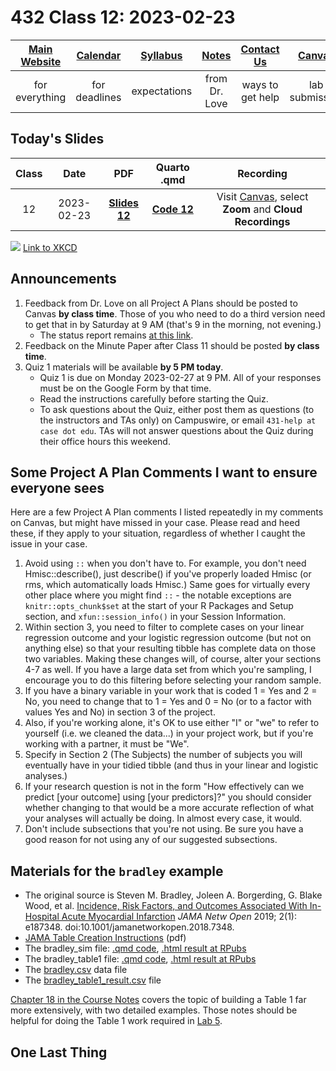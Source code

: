 # 432 Class 12: 2023-02-23

[Main Website](https://thomaselove.github.io/432-2023/) | [Calendar](https://thomaselove.github.io/432-2023/calendar.html) | [Syllabus](https://thomaselove.github.io/432-syllabus-2023/) | [Notes](https://thomaselove.github.io/432-notes/) | [Contact Us](https://thomaselove.github.io/432-2023/contact.html) | [Canvas](https://canvas.case.edu) | [Data and Code](https://github.com/THOMASELOVE/432-data) | [Sources](https://github.com/THOMASELOVE/432-classes-2023/tree/main/sources)
:-----------: | :--------------: | :----------: | :---------: | :-------------: | :-----------: | :------------: |:------:
for everything | for deadlines | expectations | from Dr. Love | ways to get help | lab submission | for downloads | to read

## Today's Slides

Class | Date | PDF | Quarto .qmd | Recording
:---: | :--------: | :------: | :------: | :-------------:
12 | 2023-02-23 | **[Slides 12](https://github.com/THOMASELOVE/432-slides-2023/blob/main/slides12.pdf)** | **[Code 12](https://github.com/THOMASELOVE/432-slides-2023/blob/main/slides12.qmd)** | Visit [Canvas](https://canvas.case.edu/), select **Zoom** and **Cloud Recordings**

![](https://imgs.xkcd.com/comics/data_quality.png) [Link to XKCD](https://xkcd.com/2739)

## Announcements

1. Feedback from Dr. Love on all Project A Plans should be posted to Canvas **by class time**. Those of you who need to do a third version need to get that in by Saturday at 9 AM (that's 9 in the morning, not evening.)
    - The status report remains [at this link](https://github.com/THOMASELOVE/432-classes-2023/blob/main/projectA/plans.md).
2. Feedback on the Minute Paper after Class 11 should be posted **by class time**.
3. Quiz 1 materials will be available **by 5 PM today**. 
    - Quiz 1 is due on Monday 2023-02-27 at 9 PM. All of your responses must be on the Google Form by that time.
    - Read the instructions carefully before starting the Quiz.
    - To ask questions about the Quiz, either post them as questions (to the instructors and TAs only) on Campuswire, or email `431-help at case dot edu`. TAs will not answer questions about the Quiz during their office hours this weekend.

## Some Project A Plan Comments I want to ensure everyone sees

Here are a few Project A Plan comments I listed repeatedly in my comments on Canvas, but might have missed in your case. Please read and heed these, if they apply to your situation, regardless of whether I caught the issue in your case.

1. Avoid using `::` when you don't have to. For example, you don't need Hmisc::describe(), just describe() if you've properly loaded Hmisc (or rms, which automatically loads Hmisc.) Same goes for virtually every other place where you might find `::` - the notable exceptions are `knitr::opts_chunk$set` at the start of your R Packages and Setup section, and `xfun::session_info()` in your Session Information.
2. Within section 3, you need to filter to complete cases on your linear regression outcome and your logistic regression outcome (but not on anything else) so that your resulting tibble has complete data on those two variables. Making these changes will, of course, alter your sections 4-7 as well. If you have a large data set from which you're sampling, I encourage you to do this filtering before selecting your random sample. 
3. If you have a binary variable in your work that is coded 1 = Yes and 2 = No, you need to change that to 1 = Yes and 0 = No (or to a factor with values Yes and No) in section 3 of the project.
4. Also, if you're working alone, it's OK to use either "I" or "we" to refer to yourself (i.e. we cleaned the data...) in your project work, but if you're working with a partner, it must be "We".
5. Specify in Section 2 (The Subjects) the number of subjects you will eventually have in your tidied tibble (and thus in your linear and logistic analyses.)
6. If your research question is not in the form "How effectively can we predict [your outcome] using [your predictors]?" you should consider whether changing to that would be a more accurate reflection of what your analyses will actually be doing. In almost every case, it would.
7. Don't include subsections that you're not using. Be sure you have a good reason for not using any of our suggested subsections.

## Materials for the `bradley` example

- The original source is Steven M. Bradley, Joleen A. Borgerding, G. Blake Wood, et al. [Incidence, Risk Factors, and Outcomes Associated With In-Hospital Acute Myocardial Infarction](https://jamanetwork.com/journals/jamanetworkopen/fullarticle/2720923) *JAMA Netw Open* 2019; 2(1): e187348. doi:10.1001/jamanetworkopen.2018.7348.
- [JAMA Table Creation Instructions](https://jama.jamanetwork.com/data/ifora-forms/jama/tablecreationinst.pdf) (pdf)
- The bradley_sim file: [.qmd code](https://github.com/THOMASELOVE/432-slides-2023/blob/main/c12/bradley_sim.qmd), [.html result at RPubs](https://rpubs.com/TELOVE/bradley-simulate-432)
- The bradley_table1 file: [.qmd code](https://github.com/THOMASELOVE/432-slides-2023/blob/main/c12/bradley_table1.qmd), [.html result at RPubs](https://rpubs.com/TELOVE/bradley-table1-432)
- The [bradley.csv](https://github.com/THOMASELOVE/432-slides-2023/blob/main/c12/data/bradley.csv) data file
- The [bradley_table1_result.csv](https://github.com/THOMASELOVE/432-slides-2023/blob/main/c12/data/bradley_table1_result.csv) file

[Chapter 18 in the Course Notes](https://thomaselove.github.io/432-notes/) covers the topic of building a Table 1 far more extensively, with two detailed examples. Those notes should be helpful for doing the Table 1 work required in [Lab 5](https://thomaselove.github.io/432-2023/lab5.html).

## One Last Thing


